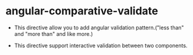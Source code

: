 angular-comparative-validate
============================

- This directive allow you to add angular validation pattern.("less than" and "more than" and like more.)

- This directive support interactive validation between two components.
